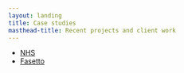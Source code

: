 ```yaml
---
layout: landing
title: Case studies
masthead-title: Recent projects and client work
---
```


* [NHS](nhs/)
* [Fasetto](fasetto/)
